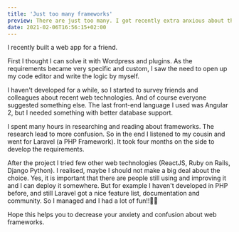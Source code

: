 ```yaml
---
title: 'Just too many frameworks'
preview: There are just too many. I got recently extra anxious about this topic.
date: 2021-02-06T16:56:15+02:00
---
```


I recently built a web app for a friend.

First I thought I can solve it with Wordpress and plugins. As the requirements became very specific and custom, I saw the need to open up my code editor and write the logic by myself.

I haven't developed for a while, so I started to survey friends and colleagues about recent web technologies. And of course everyone suggested something else. The last front-end language I used was Angular 2, but I needed something with better database support.

I spent many hours in researching and reading about frameworks. The research lead to more confusion. So in the end I listened to my cousin and went for Laravel (a PHP Framework). It took four months on the side to develop the requirements.

After the project I tried few other web technologies (ReactJS, Ruby on Rails, Django Python). I realised, maybe I should not make a big deal about the choice. Yes, it is important that there are people still using and improving it and I can deploy it somewhere. But for example I haven't developed in PHP before, and still Laravel got a nice feature list, documentation and community. So I managed and I had a lot of fun!!👌🏻

Hope this helps you to decrease your anxiety and confusion about web frameworks.

